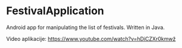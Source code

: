 # FestivalApplication
Android app for manipulating the list of festivals. Written in Java.


Video aplikacije: https://www.youtube.com/watch?v=hDiCZXr0kmwž
